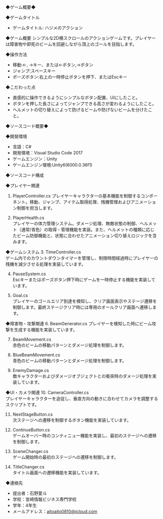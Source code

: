 ◆ゲーム概要◆

◆ゲームタイトル
- ゲームタイトル: ハジメのアクション

◆ゲーム概要
シンプルな2D横スクロールのアクションゲームです。プレイヤーは障害物や即死のビームを回避しながら頂上のゴールを目指します。

◆操作方法
- 移動:←, →キー、または←ボタン,→ボタン
- ジャンプ:スペースキー
- ポーズボタン:右上の一時停止ボタンを押下、またはEscキー

◆こだわった点
- 直感的に操作できるようにシンプルなボタン配置、UIにしたこと。
- ボタンを押した長さによってジャンプできる高さが変わるようにしたこと。
- ヘルメットの切り替えによって防げるビームや防げないビームを分けたこと。


◆ソースコード概要◆

◆開発環境
- 言語：C#
- 開発環境：Visual Studio Code 2017
- ゲームエンジン：Unity
- ゲームエンジン環境:Unity6(6000.0.36f1)

◆ソースコード構成

◆プレイヤー関連
1. PlayerController.cs 
   プレイヤーキャラクターの基本機能を制御するコンポーネント。移動、ジャンプ、アイテム取得処理、残機管理およびアニメーション制御を担当します。

2. PlayerHealth.cs  
   プレイヤーの体力管理システム。ダメージ処理、無敵状態の制御、ヘルメット（通常/青色）の取得・管理機能を実装。また、ヘルメットの種類に応じたビーム防御機能と、状態に合わせたアニメーション切り替えロジックを含みます。

◆ゲームシステム
3. TimeController.cs  
   ゲーム内でのカウントダウンタイマーを管理し、制限時間経過時にプレイヤーの残機を減少させる処理を実装しています。

4. PauseSystem.cs  
   Escキーまたはポーズボタン押下時にゲームを一時停止する機能を実装しています。

5. Goal.cs  
   プレイヤーのゴールエリア到達を検知し、クリア画面表示やステージ遷移を制御します。最終ステージクリア時には専用のオールクリア画面へ遷移します。

◆障害物・攻撃関連
6. BeamGenerator.cs 
   プレイヤーを検知した時にビーム攻撃を生成する機能を実装しています。

7. BeamMovement.cs  
   赤色のビームの移動パターンとダメージ処理を制御します。

8. BlueBeamMovement.cs  
   青色のビームの移動パターンとダメージ処理を制御します。

9. EnemyDamage.cs  
   敵キャラクターおよびダメージオブジェクトとの衝突時のダメージ処理を実装しています。

◆UI・カメラ関連
10. CameraController.cs  
    プレイヤーキャラクターを追従し、垂直方向の動きに合わせてカメラを調整するスクリプトです。

11. NextStageButton.cs  
    次ステージへの遷移を制御するボタン機能を実装しています。

12. ContinueButton.cs  
    ゲームオーバー時のコンティニュー機能を実装し、最初のステージへの遷移を制御します。

13. SceneChanger.cs  
    ゲーム開始時の最初のステージへの遷移を制御します。

14. TitleChanger.cs  
    タイトル画面への遷移機能を実装しています。

◆連絡先
- 提出者：石野愛斗
- 学校：宮崎情報ビジネス専門学校
- 学年：4年生
- メールアドレス：aitoaito0810@icloud.com